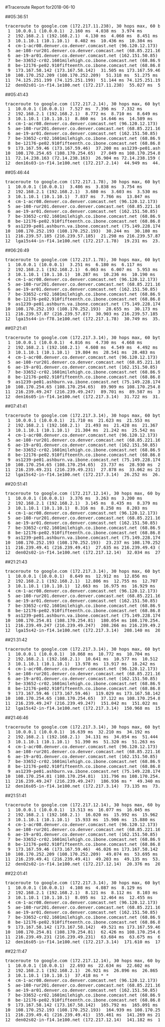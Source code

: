 #Traceroute Report for2018-06-10

##05:36:51

<p><pre><samp>traceroute to google.com (172.217.11.238), 30 hops max, 60 byte packets
 1  10.0.0.1 (10.0.0.1)  2.160 ms  4.038 ms  3.974 ms
 2  192.168.2.1 (192.168.2.1)  4.130 ms  4.068 ms  8.451 ms
 3  10.1.10.1 (10.1.10.1)  8.402 ms  10.436 ms  10.384 ms
 4  cm-1-acr08.denver.co.denver.comcast.net (96.120.12.173)  26.272 ms  30.599 ms  30.545 ms
 5  ae-108-rur201.denver.co.denver.comcast.net (68.85.221.161)  30.491 ms  34.812 ms  34.773 ms
 6  ae-19-ar01.denver.co.denver.comcast.net (162.151.50.85)  34.700 ms  26.320 ms  29.538 ms
 7  be-33652-cr02.1601milehigh.co.ibone.comcast.net (68.86.92.121)  29.417 ms  29.367 ms  33.632 ms
 8  be-12176-pe02.910fifteenth.co.ibone.comcast.net (68.86.83.94)  29.189 ms  29.115 ms  31.586 ms
 9  173.167.58.142 (173.167.58.142)  31.505 ms 173.167.59.46 (173.167.59.46)  31.432 ms 173.167.58.142 (173.167.58.142)  51.401 ms
10  108.170.252.209 (108.170.252.209)  51.318 ms  51.275 ms  51.212 ms
11  74.125.251.199 (74.125.251.199)  51.144 ms 74.125.251.193 (74.125.251.193)  51.091 ms  55.094 ms
12  den02s01-in-f14.1e100.net (172.217.11.238)  55.027 ms  54.965 ms  54.919 ms</samp></pre></p>

##05:41:43

<p><pre><samp>traceroute to google.com (172.217.2.14), 30 hops max, 60 byte packets
 1  10.0.0.1 (10.0.0.1)  7.527 ms  7.396 ms  7.332 ms
 2  192.168.2.1 (192.168.2.1)  8.772 ms  8.710 ms  8.649 ms
 3  10.1.10.1 (10.1.10.1)  8.860 ms  14.646 ms  14.589 ms
 4  cm-1-acr08.denver.co.denver.comcast.net (96.120.12.173)  44.165 ms  52.116 ms  52.062 ms
 5  ae-108-rur201.denver.co.denver.comcast.net (68.85.221.161)  43.977 ms  48.253 ms  48.196 ms
 6  ae-19-ar01.denver.co.denver.comcast.net (162.151.50.85)  64.712 ms  86.367 ms  86.349 ms
 7  be-33652-cr02.1601milehigh.co.ibone.comcast.net (68.86.92.121)  94.914 ms  37.514 ms  57.414 ms
 8  be-12176-pe02.910fifteenth.co.ibone.comcast.net (68.86.83.94)  57.358 ms  57.309 ms  72.867 ms
 9  173.167.59.46 (173.167.59.46)  37.200 ms as1239-pe01.ashburn.va.ibone.comcast.net (75.149.228.174)  27.207 ms  27.102 ms
10  108.170.254.65 (108.170.254.65)  27.049 ms 108.170.254.81 (108.170.254.81)  45.181 ms  45.141 ms
11  72.14.238.163 (72.14.238.163)  26.904 ms 72.14.238.159 (72.14.238.159)  44.434 ms 72.14.238.163 (72.14.238.163)  45.006 ms
12  den16s03-in-f14.1e100.net (172.217.2.14)  44.949 ms  44.891 ms  46.499 ms</samp></pre></p>

##05:46:44

<p><pre><samp>traceroute to google.com (172.217.1.78), 30 hops max, 60 byte packets
 1  10.0.0.1 (10.0.0.1)  3.486 ms  3.838 ms  3.754 ms
 2  192.168.2.1 (192.168.2.1)  3.680 ms  3.603 ms  3.530 ms
 3  10.1.10.1 (10.1.10.1)  7.837 ms  7.766 ms  13.847 ms
 4  cm-1-acr08.denver.co.denver.comcast.net (96.120.12.173)  41.180 ms  41.112 ms  41.044 ms
 5  ae-108-rur201.denver.co.denver.comcast.net (68.85.221.161)  27.137 ms  27.073 ms  26.957 ms
 6  ae-19-ar01.denver.co.denver.comcast.net (162.151.50.85)  38.942 ms  22.879 ms  29.001 ms
 7  be-33652-cr02.1601milehigh.co.ibone.comcast.net (68.86.92.121)  24.600 ms  24.528 ms  24.469 ms
 8  be-12176-pe02.910fifteenth.co.ibone.comcast.net (68.86.83.94)  32.786 ms  32.742 ms  32.679 ms
 9  as1239-pe01.ashburn.va.ibone.comcast.net (75.149.228.174)  28.530 ms 173.167.58.142 (173.167.58.142)  30.337 ms as1239-pe01.ashburn.va.ibone.comcast.net (75.149.228.174)  30.290 ms
10  108.170.252.193 (108.170.252.193)  30.244 ms  30.180 ms  21.426 ms
11  216.239.57.185 (216.239.57.185)  21.298 ms 216.239.57.87 (216.239.57.87)  21.639 ms 216.239.57.185 (216.239.57.185)  21.561 ms
12  lga15s44-in-f14.1e100.net (172.217.1.78)  19.231 ms  23.537 ms  19.096 ms</samp></pre></p>

##06:26:49

<p><pre><samp>traceroute to google.com (172.217.1.78), 30 hops max, 60 byte packets
 1  10.0.0.1 (10.0.0.1)  3.251 ms  6.180 ms  6.117 ms
 2  192.168.2.1 (192.168.2.1)  6.063 ms  6.007 ms  5.953 ms
 3  10.1.10.1 (10.1.10.1)  10.287 ms  10.236 ms  10.190 ms
 4  cm-1-acr08.denver.co.denver.comcast.net (96.120.12.173)  23.989 ms  28.512 ms  28.450 ms
 5  ae-108-rur201.denver.co.denver.comcast.net (68.85.221.161)  37.288 ms  37.237 ms  37.183 ms
 6  ae-19-ar01.denver.co.denver.comcast.net (162.151.50.85)  37.108 ms  29.109 ms  24.794 ms
 7  be-33652-cr02.1601milehigh.co.ibone.comcast.net (68.86.92.121)  27.525 ms  27.477 ms  27.445 ms
 8  be-12176-pe02.910fifteenth.co.ibone.comcast.net (68.86.83.94)  27.360 ms  27.301 ms  27.254 ms
 9  as1239-pe01.ashburn.va.ibone.comcast.net (75.149.228.174)  31.588 ms 173.167.58.142 (173.167.58.142)  20.337 ms 173.167.59.46 (173.167.59.46)  28.750 ms
10  108.170.252.193 (108.170.252.193)  28.655 ms  30.173 ms 108.170.252.209 (108.170.252.209)  30.936 ms
11  216.239.57.87 (216.239.57.87)  30.903 ms 216.239.57.185 (216.239.57.185)  35.203 ms 216.239.57.87 (216.239.57.87)  30.811 ms
12  lga15s44-in-f78.1e100.net (172.217.1.78)  30.749 ms  35.067 ms  35.029 ms</samp></pre></p>

##07:21:41

<p><pre><samp>traceroute to google.com (172.217.3.14), 30 hops max, 60 byte packets
 1  10.0.0.1 (10.0.0.1)  4.816 ms  4.730 ms  4.668 ms
 2  192.168.2.1 (192.168.2.1)  4.608 ms  4.549 ms  4.492 ms
 3  10.1.10.1 (10.1.10.1)  19.804 ms  28.541 ms  28.483 ms
 4  cm-1-acr08.denver.co.denver.comcast.net (96.120.12.173)  49.248 ms  56.757 ms  49.130 ms
 5  ae-108-rur201.denver.co.denver.comcast.net (68.85.221.161)  48.360 ms  48.305 ms  53.420 ms
 6  ae-19-ar01.denver.co.denver.comcast.net (162.151.50.85)  53.353 ms  22.768 ms  27.036 ms
 7  be-33652-cr02.1601milehigh.co.ibone.comcast.net (68.86.92.121)  55.798 ms  55.742 ms  68.494 ms
 8  be-12176-pe02.910fifteenth.co.ibone.comcast.net (68.86.83.94)  55.654 ms  86.055 ms  85.940 ms
 9  as1239-pe01.ashburn.va.ibone.comcast.net (75.149.228.174)  90.407 ms  90.347 ms  79.600 ms
10  108.170.254.65 (108.170.254.65)  89.909 ms 108.170.254.81 (108.170.254.81)  89.822 ms  89.757 ms
11  216.239.49.247 (216.239.49.247)  89.701 ms  89.587 ms  31.742 ms
12  den16s05-in-f14.1e100.net (172.217.3.14)  31.722 ms  31.710 ms  29.976 ms</samp></pre></p>

##07:41:41

<p><pre><samp>traceroute to google.com (172.217.3.14), 30 hops max, 60 byte packets
 1  10.0.0.1 (10.0.0.1)  21.710 ms  21.623 ms  21.553 ms
 2  192.168.2.1 (192.168.2.1)  21.493 ms  21.428 ms  21.367 ms
 3  10.1.10.1 (10.1.10.1)  21.304 ms  21.242 ms  25.542 ms
 4  cm-1-acr08.denver.co.denver.comcast.net (96.120.12.173)  45.701 ms  46.358 ms  46.307 ms
 5  ae-108-rur201.denver.co.denver.comcast.net (68.85.221.161)  44.248 ms  44.199 ms  50.496 ms
 6  ae-19-ar01.denver.co.denver.comcast.net (162.151.50.85)  44.086 ms  30.077 ms  29.972 ms
 7  be-33652-cr02.1601milehigh.co.ibone.comcast.net (68.86.92.121)  34.959 ms  34.898 ms  34.836 ms
 8  be-12176-pe02.910fifteenth.co.ibone.comcast.net (68.86.83.94)  29.711 ms  38.760 ms  38.686 ms
 9  as1239-pe01.ashburn.va.ibone.comcast.net (75.149.228.174)  23.961 ms  23.865 ms  23.791 ms
10  108.170.254.65 (108.170.254.65)  23.737 ms  28.930 ms  28.867 ms
11  216.239.49.231 (216.239.49.231)  27.878 ms  33.062 ms 216.239.49.247 (216.239.49.247)  22.061 ms
12  lga15s42-in-f14.1e100.net (172.217.3.14)  26.252 ms  26.189 ms  26.133 ms</samp></pre></p>

##20:51:41

<p><pre><samp>traceroute to google.com (172.217.12.14), 30 hops max, 60 byte packets
 1  10.0.0.1 (10.0.0.1)  3.376 ms  3.263 ms  3.200 ms
 2  192.168.2.1 (192.168.2.1)  3.145 ms  8.435 ms  8.379 ms
 3  10.1.10.1 (10.1.10.1)  8.316 ms  8.258 ms  8.203 ms
 4  cm-1-acr08.denver.co.denver.comcast.net (96.120.12.173)  22.918 ms  27.322 ms  27.268 ms
 5  ae-108-rur201.denver.co.denver.comcast.net (68.85.221.161)  31.547 ms  31.489 ms  40.163 ms
 6  ae-19-ar01.denver.co.denver.comcast.net (162.151.50.85)  35.726 ms  25.848 ms  25.755 ms
 7  be-33652-cr02.1601milehigh.co.ibone.comcast.net (68.86.92.121)  25.704 ms  21.471 ms  21.382 ms
 8  be-12176-pe02.910fifteenth.co.ibone.comcast.net (68.86.83.94)  21.313 ms  25.734 ms  25.691 ms
 9  as1239-pe01.ashburn.va.ibone.comcast.net (75.149.228.174)  25.626 ms 173.167.58.142 (173.167.58.142)  19.002 ms as1239-pe01.ashburn.va.ibone.comcast.net (75.149.228.174)  23.287 ms
10  108.170.252.193 (108.170.252.193)  23.237 ms 108.170.252.209 (108.170.252.209)  25.715 ms 108.170.252.193 (108.170.252.193)  27.644 ms
11  216.239.49.41 (216.239.49.41)  27.635 ms 216.239.49.43 (216.239.49.43)  27.624 ms  26.591 ms
12  den02s02-in-f14.1e100.net (172.217.12.14)  32.034 ms  27.595 ms  32.010 ms</samp></pre></p>

##21:21:43

<p><pre><samp>traceroute to google.com (172.217.3.14), 30 hops max, 60 byte packets
 1  10.0.0.1 (10.0.0.1)  8.649 ms  12.912 ms  12.856 ms
 2  192.168.2.1 (192.168.2.1)  12.806 ms  12.755 ms  12.707 ms
 3  10.1.10.1 (10.1.10.1)  12.663 ms  16.975 ms  16.929 ms
 4  cm-1-acr08.denver.co.denver.comcast.net (96.120.12.173)  34.654 ms  43.801 ms  43.745 ms
 5  ae-108-rur201.denver.co.denver.comcast.net (68.85.221.161)  43.697 ms  43.765 ms  43.717 ms
 6  ae-19-ar01.denver.co.denver.comcast.net (162.151.50.85)  191.961 ms  526.462 ms  337.089 ms
 7  be-33652-cr02.1601milehigh.co.ibone.comcast.net (68.86.92.121)  156.487 ms  155.639 ms  156.308 ms
 8  be-12176-pe02.910fifteenth.co.ibone.comcast.net (68.86.83.94)  155.466 ms  155.378 ms  156.049 ms
 9  as1239-pe01.ashburn.va.ibone.comcast.net (75.149.228.174)  336.431 ms 173.167.59.46 (173.167.59.46)  180.095 ms  180.083 ms
10  108.170.254.81 (108.170.254.81)  180.054 ms 108.170.254.65 (108.170.254.65)  208.272 ms 108.170.254.81 (108.170.254.81)  208.284 ms
11  216.239.49.247 (216.239.49.247)  208.266 ms 216.239.49.231 (216.239.49.231)  208.239 ms 216.239.49.247 (216.239.49.247)  208.136 ms
12  lga15s42-in-f14.1e100.net (172.217.3.14)  208.140 ms  208.135 ms  208.135 ms</samp></pre></p>

##21:31:42

<p><pre><samp>traceroute to google.com (172.217.3.14), 30 hops max, 60 byte packets
 1  10.0.0.1 (10.0.0.1)  10.868 ms  10.772 ms  10.704 ms
 2  192.168.2.1 (192.168.2.1)  10.641 ms  10.577 ms  10.512 ms
 3  10.1.10.1 (10.1.10.1)  13.978 ms  13.917 ms  18.242 ms
 4  cm-1-acr08.denver.co.denver.comcast.net (96.120.12.173)  35.985 ms  35.921 ms  54.015 ms
 5  ae-108-rur201.denver.co.denver.comcast.net (68.85.221.161)  53.946 ms  63.053 ms  63.003 ms
 6  ae-19-ar01.denver.co.denver.comcast.net (162.151.50.85)  212.414 ms  199.538 ms  199.431 ms
 7  be-33652-cr02.1601milehigh.co.ibone.comcast.net (68.86.92.121)  71.974 ms  76.321 ms  71.824 ms
 8  be-12176-pe02.910fifteenth.co.ibone.comcast.net (68.86.83.94)  71.747 ms  49.965 ms  72.097 ms
 9  173.167.59.46 (173.167.59.46)  119.029 ms 173.167.58.142 (173.167.58.142)  118.976 ms as1239-pe01.ashburn.va.ibone.comcast.net (75.149.228.174)  127.634 ms
10  108.170.254.65 (108.170.254.65)  37.122 ms 108.170.254.81 (108.170.254.81)  37.046 ms  41.383 ms
11  216.239.49.247 (216.239.49.247)  151.042 ms  151.022 ms 216.239.49.231 (216.239.49.231)  150.994 ms
12  lga15s42-in-f14.1e100.net (172.217.3.14)  150.968 ms  150.951 ms  199.583 ms</samp></pre></p>

##21:46:46

<p><pre><samp>traceroute to google.com (172.217.3.14), 30 hops max, 60 byte packets
 1  10.0.0.1 (10.0.0.1)  16.639 ms  32.210 ms  34.192 ms
 2  192.168.2.1 (192.168.2.1)  34.131 ms  34.054 ms  51.444 ms
 3  10.1.10.1 (10.1.10.1)  51.390 ms  51.320 ms  51.263 ms
 4  cm-1-acr08.denver.co.denver.comcast.net (96.120.12.173)  68.414 ms  68.358 ms  66.257 ms
 5  ae-108-rur201.denver.co.denver.comcast.net (68.85.221.161)  66.203 ms  66.160 ms  66.113 ms
 6  ae-19-ar01.denver.co.denver.comcast.net (162.151.50.85)  107.720 ms  206.251 ms  121.927 ms
 7  be-33652-cr02.1601milehigh.co.ibone.comcast.net (68.86.92.121)  68.878 ms  91.569 ms  91.498 ms
 8  be-12176-pe02.910fifteenth.co.ibone.comcast.net (68.86.83.94)  121.365 ms  91.270 ms  91.213 ms
 9  as1239-pe01.ashburn.va.ibone.comcast.net (75.149.228.174)  253.326 ms  131.977 ms 173.167.59.46 (173.167.59.46)  131.865 ms
10  108.170.254.81 (108.170.254.81)  131.796 ms 108.170.254.65 (108.170.254.65)  131.722 ms *
11  216.239.49.247 (216.239.49.247)  186.936 ms *  49.340 ms
12  den16s05-in-f14.1e100.net (172.217.3.14)  73.135 ms  73.099 ms  73.062 ms</samp></pre></p>

##21:51:41

<p><pre><samp>traceroute to google.com (172.217.12.14), 30 hops max, 60 byte packets
 1  10.0.0.1 (10.0.0.1)  13.513 ms  16.077 ms  16.045 ms
 2  192.168.2.1 (192.168.2.1)  16.020 ms  15.992 ms  15.962 ms
 3  10.1.10.1 (10.1.10.1)  15.933 ms  15.906 ms  15.880 ms
 4  cm-1-acr08.denver.co.denver.comcast.net (96.120.12.173)  32.099 ms  60.218 ms  64.566 ms
 5  ae-108-rur201.denver.co.denver.comcast.net (68.85.221.161)  50.666 ms  50.641 ms  50.615 ms
 6  ae-19-ar01.denver.co.denver.comcast.net (162.151.50.85)  116.727 ms  130.191 ms  41.724 ms
 7  be-33652-cr02.1601milehigh.co.ibone.comcast.net (68.86.92.121)  46.107 ms  46.094 ms  50.766 ms
 8  be-12176-pe02.910fifteenth.co.ibone.comcast.net (68.86.83.94)  50.431 ms  41.639 ms  50.722 ms
 9  173.167.59.46 (173.167.59.46)  46.026 ms 173.167.58.142 (173.167.58.142)  50.372 ms 173.167.59.46 (173.167.59.46)  49.162 ms
10  108.170.252.209 (108.170.252.209)  49.074 ms  53.695 ms 108.170.252.193 (108.170.252.193)  49.252 ms
11  216.239.49.41 (216.239.49.41)  49.203 ms  49.135 ms  53.461 ms
12  den02s02-in-f14.1e100.net (172.217.12.14)  20.376 ms  20.328 ms  26.157 ms</samp></pre></p>

##22:01:41

<p><pre><samp>traceroute to google.com (172.217.3.14), 30 hops max, 60 byte packets
 1  10.0.0.1 (10.0.0.1)  4.108 ms  4.087 ms  8.129 ms
 2  192.168.2.1 (192.168.2.1)  8.121 ms  8.112 ms  8.103 ms
 3  10.1.10.1 (10.1.10.1)  8.095 ms  12.464 ms  12.455 ms
 4  cm-1-acr08.denver.co.denver.comcast.net (96.120.12.173)  39.368 ms  46.049 ms  47.977 ms
 5  ae-108-rur201.denver.co.denver.comcast.net (68.85.221.161)  41.641 ms  41.627 ms  41.629 ms
 6  ae-19-ar01.denver.co.denver.comcast.net (162.151.50.85)  46.008 ms  39.684 ms  35.265 ms
 7  be-33652-cr02.1601milehigh.co.ibone.comcast.net (68.86.92.121)  49.627 ms  48.934 ms  47.995 ms
 8  be-12176-pe02.910fifteenth.co.ibone.comcast.net (68.86.83.94)  48.893 ms  49.559 ms  53.941 ms
 9  173.167.58.142 (173.167.58.142)  49.521 ms 173.167.59.46 (173.167.59.46)  55.781 ms as1239-pe01.ashburn.va.ibone.comcast.net (75.149.228.174)  62.440 ms
10  108.170.254.81 (108.170.254.81)  62.426 ms 108.170.254.65 (108.170.254.65)  63.703 ms  62.646 ms
11  216.239.49.231 (216.239.49.231)  63.684 ms  63.675 ms  67.981 ms
12  den16s05-in-f14.1e100.net (172.217.3.14)  171.610 ms  171.608 ms  171.602 ms</samp></pre></p>

##22:11:47

<p><pre><samp>traceroute to google.com (172.217.12.14), 30 hops max, 60 byte packets
 1  10.0.0.1 (10.0.0.1)  22.693 ms  22.634 ms  22.602 ms
 2  192.168.2.1 (192.168.2.1)  26.921 ms  26.896 ms  26.865 ms
 3  10.1.10.1 (10.1.10.1)  37.418 ms * *
 4  cm-1-acr08.denver.co.denver.comcast.net (96.120.12.173)  80.822 ms  111.723 ms  112.429 ms
 5  ae-108-rur201.denver.co.denver.comcast.net (68.85.221.161)  112.392 ms  112.372 ms  112.347 ms
 6  ae-19-ar01.denver.co.denver.comcast.net (162.151.50.85)  121.513 ms  66.366 ms  80.938 ms
 7  be-33652-cr02.1601milehigh.co.ibone.comcast.net (68.86.92.121)  72.477 ms  72.364 ms  72.295 ms
 8  be-12176-pe02.910fifteenth.co.ibone.comcast.net (68.86.83.94)  76.594 ms  80.899 ms  68.456 ms
 9  173.167.58.142 (173.167.58.142)  165.792 ms  165.091 ms 173.167.59.46 (173.167.59.46)  164.992 ms
10  108.170.252.193 (108.170.252.193)  164.939 ms 108.170.252.209 (108.170.252.209)  164.896 ms  155.560 ms
11  216.239.49.41 (216.239.49.41)  155.461 ms  141.269 ms 216.239.49.43 (216.239.49.43)  141.216 ms
12  den02s02-in-f14.1e100.net (172.217.12.14)  141.182 ms  141.141 ms  136.958 ms</samp></pre></p>

